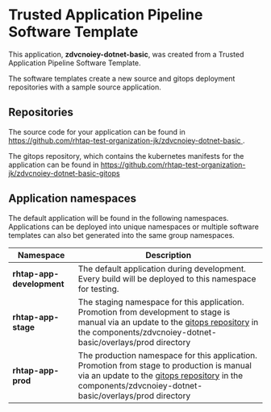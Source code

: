 # Trusted Application Pipeline Software Template

This application, **zdvcnoiey-dotnet-basic**, was created from a Trusted Application Pipeline Software Template.

The software templates create a new source and gitops deployment repositories with a sample source application. 

## Repositories

The source code for your application can be found in [https://github.com/rhtap-test-organization-jk/zdvcnoiey-dotnet-basic ](https://github.com/rhtap-test-organization-jk/zdvcnoiey-dotnet-basic ).
 
The gitops repository, which contains the kubernetes manifests for the application can be found in 
[https://github.com/rhtap-test-organization-jk/zdvcnoiey-dotnet-basic-gitops ](https://github.com/rhtap-test-organization-jk/zdvcnoiey-dotnet-basic-gitops ) 

## Application namespaces 

The default application will be found in the following namespaces. Applications can be deployed into unique namespaces or multiple software templates can also bet generated into the same group namespaces.  

|  Namespace   |  Description   |  
| -------- | -------- |   
| **rhtap-app-development** | The default application during development. Every build will be deployed to this namespace for testing. | 
| **rhtap-app-stage** | The staging namespace for this application. Promotion from development to stage is manual via an update to the [gitops repository](https://github.com/rhtap-test-organization-jk/zdvcnoiey-dotnet-basic-gitops ) in the components/zdvcnoiey-dotnet-basic/overlays/prod directory |  
| **rhtap-app-prod** | The production namespace for this application. Promotion from stage to production is manual via an update to the [gitops repository](https://github.com/rhtap-test-organization-jk/zdvcnoiey-dotnet-basic-gitops ) in the components/zdvcnoiey-dotnet-basic/overlays/prod directory | 